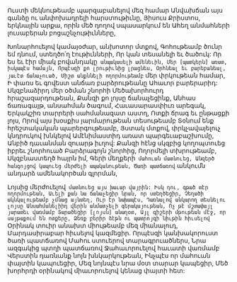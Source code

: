 
Ուստի մեկնութեամբ պարզաբանելով մեզ համար
Անվախճան այս գանձը ու անփոխադրելի
հարստութիւնը,
Յիսուս Քրիստոս, երկնային արքա, որին մեծ
դողով սպասարկում են
Ահեղ անմահների լուսաբերան
բոցաշնչութիւնները,


Խոնարհուելով կամայօժար, անխոտոր մտքով,
Գոհութեամբ ծունր եմ դնում, ստեղծո՛ղ
էութիւնների,
Որ կան տեսանելի եւ ծածուկ:
Որ ես եւ էիր միակ բովանդակը` անպակասելի
ամենեւին,
Մեր [պատկերն] առատ, իսկապէս համայն,
Որպէսզի քո լրութիւնից լրացնես,
Օրհնեալ եւ բարեբանեալ, յաւէտ ճանաչուած,
Միշտ անքննելի ողորմութեամբ` մեր փրկութեան
համար,
Ի փառս եւ գովեստ անճառ բարձրութեանը
Ահաւոր բարերարիդ:
Սկզբնաձիրդ մեր օծման շնորհի
Մեծախորհուրդ հրաշազարդութեան,
Քանզի քո լոյսը ճանաչեցինք,
Անհաս ճառագայթ, անսահման ծագում,
Հաւասարասփիւռ արեգակ,
Երկակշիռ տարրերի սահմանազատ աստղ,
Ոտքի ճրագ եւ ընթացքի լոյս,
Որով այս խօսքիս յարմարութեան տեսութեամբ
Տօնում ենք հրեշտակական պարերգութեամբ,
Յստակ մտքով, փրկչավայելուչ կնդրուկով
խնկելով
Ամէնիմաստիդ առատ պարգեւաբաշխումը,
Անբիծ դաւանման զուարթ իւղով:
Քանզի հէնց սկզբից կողոպտուեց իբրեւ
շնորհուած
Բարձրագոյն շնորհից,
Ողորմելի տխրութեամբ,
Սկզբնաստեղծ հայրն իմ,
Գերի մեղքերի` մահուան մատնուեց,
Անզերծ հանգոյցով կապուեց մերժելի
ապականութեան,
Ծառի պատճառով` անկումն անդարձ
ամենակործան գլորման,


Լոյսից մերժուելով` մատնուեց այս խաւար
վայրին:
Իսկ դու, գթած տէր ողորմութեան,
Աւելի քան նա ճանաչեցիր նրան, որ ստեղծեցիր,
Չեղածի ակնկալութեամբ չմնաց այնտեղ,
Ուր էր նախապէս,
Դառնալով անկարող տեսնելու լոյսը
Անսահմանելիիդ վերին անմատչելի
գերակայութեան,
Ոչ թէ մշտափայլ յարատեւ վառմամբ
Տարածեցիր [լոյսն] անաղօտ,
Այլ գիշերի մթութեան մէջ, որ սայթաքում են
ոտքերը,
Ձեռք բերիր ձէթն ու պատրոյգի նիւթին հիւսելով`
Օրինակ տուիր անախտ միութեամբ մեզ
միանալուդ,
Մարդասիրաբար հիւսելով կազմեցիր.
Որպէսզի կանխակորուստ ծառի պատճառով
Մահու ստուերով տարագրուածներս,
Նրա ազգակից պտղի պատճառով
Ջահաւորուելով հաւատի վառմամբ
Վերստին դառնանք նոյն խնկարկութեան,
Ինչպէս որ մահուան փայտին կապուեցիր,
Մեզ նոյնպէս նրա մօտ տարար կապեցիր,
Մեծ խորհրդի օրինակով միաւորուելով կենաց
փայտի հետ:
